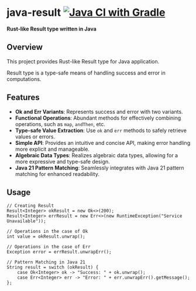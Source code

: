 # java-result [![Java CI with Gradle](https://github.com/shina-blueprint/java-result/actions/workflows/gradle.yml/badge.svg)](https://github.com/shina-blueprint/java-result/actions/workflows/gradle.yml)

**Rust-like Result type written in Java**

## Overview

This project provides Rust-like Result type for Java application.

Result type is a type-safe means of handling success and error in computations.

## Features

- **Ok and Err Variants**: Represents success and error with two variants.
- **Functional Operations**: Abundant methods for effectively combining operations, such as `map`, `andThen`, etc.
- **Type-safe Value Extraction**: Use `ok` and `err` methods to safely retrieve values or errors.
- **Simple API**: Provides an intuitive and concise API, making error handling more explicit and manageable.
- **Algebraic Data Types**: Realizes algebraic data types, allowing for a more expressive and type-safe design.
- **Java 21 Pattern Matching**: Seamlessly integrates with Java 21 pattern matching for enhanced readability.

## Usage

```
// Creating Result
Result<Integer> okResult = new Ok<>(200);
Result<Integer> errResult = new Err<>(new RuntimeException("Service Unavailable"));

// Operations in the case of Ok
int value = okResult.unwrap();

// Operations in the case of Err
Exception error = errResult.unwrapErr();

// Pattern Matching in Java 21
String result = switch (okResult) {
    case Ok<Integer> ok -> "Success: " + ok.unwrap();
    case Err<Integer> err -> "Error: " + err.unwrapErr().getMessage();
};
```
